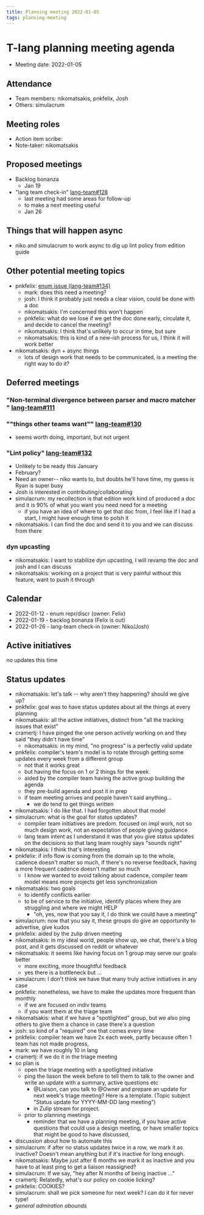 ```yaml
---
title: Planning meeting 2022-01-05
tags: planning-meeting
---
```


# T-lang planning meeting agenda

* Meeting date: 2022-01-05

## Attendance

* Team members: nikomatsakis, pnkfelix, Josh
* Others: simulacrum

## Meeting roles

* Action item scribe: 
* Note-taker: nikomatsakis

## Proposed meetings
- Backlog bonanza
    - Jan 19
- "lang team check-in" [lang-team#128](https://github.com/rust-lang/lang-team/issues/128) 
    - last meeting had some areas for follow-up
    - to make a next meeting useful
    - Jan 26

## Things that will happen async

- niko and simulacrum to work async to dig up lint policy from edition guide

## Other potential meeting topics

- pnkfelix: [enum issue (lang-team#134)](https://github.com/rust-lang/lang-team/issues/134)
    - mark: does this need a meeting?
    - josh: I think it probably just needs a clear vision, could be done with a doc
    - nikomatsakis: I'm concerned this won't happen
    - pnkfelix: what do we lose if we get the doc done early, circulate it, and decide to cancel the meeting?
    - nikomatsakis: I think that's unlikely to occur in time, but sure
    - nikomatsakis: this is kind of a new-ish process for us, I think it will work better
- nikomatsakis: dyn + async things
    - lots of design work that needs to be communicated, is a meeting the right way to do it?

## Deferred meetings

### "Non-terminal divergence between parser and macro matcher " [lang-team#111](https://github.com/rust-lang/lang-team/issues/111)

### ""things other teams want"" [lang-team#130](https://github.com/rust-lang/lang-team/issues/130) 

- seems worth doing, important, but not urgent

### "Lint policy" [lang-team#132](https://github.com/rust-lang/lang-team/issues/132) 

- Unlikely to be ready this January
- February?
- Need an owner-- niko wants to, but doubts he'll have time, my guess is Ryan is super busy
- Josh is interested in contributing/collaborating
- simulacrum: my recollection is that edition work kind of produced a doc and it is 90% of what you want you need need for a meeting
    - if you have an idea of where to get that doc from, I feel like if I had a start, I might have enough time to polsh it
- nikomatsakis: I can find the doc and send it to you and we can discuss from there

### dyn upcasting

- nikomatsakis: I want to stabilize dyn upcasting, I will revamp the doc and josh and I can discuss
- nikomatsakis: working on a project that is very painful without this feature, want to push it through

## Calendar

- 2022-01-12 - enum repr/discr (owner: Felix)
- 2022-01-19 - backlog bonanza (Felix is out)
- 2022-01-26 - lang-team check-in (owner: Niko/Josh)

## Active initiatives

no updates this time

## Status updates

* nikomatsakis: let's talk -- why aren't they happening? should we give up?
* pnkfelix: goal was to have status updates about all the things at every planning
* nikomatsakis: all the active initiatives, distinct from "all the tracking issues that exist"
* cramertj: I have pinged the one person actively working on and they said "they didn't have time"
    * nikomatsakis: in my mind, "no progress" is a perfectly valid update
* pnkfelix: compiler's team's model is to rotate through getting some updates every week from a different group
    * not that it works great
    * but having the focus on 1 or 2 things for the week
    * aided by the compiler team having the active group building the agenda
    * they pre-build agenda and post it in prep
    * if team meeting arrives and people haven't said anything...
        * we do tend to get things written
* nikomatsakis: I do like that. I had forgotten about that model
* simulacrum: what is the goal for status updates?
    * compiler team initiatives are predom. focused on impl work, not so much design work, not an expectation of people giving guidance
    * lang team intent as I understand it was that you give status updates on the decisions so that lang team roughly says "sounds right" 
* nikomatsakis: I think that's interesting
* pnkfelix: if info flow is coming from the domain up to the whole, cadence doesn't matter so much, if there's no reverse feedback, having a more frequent cadence doesn't matter so much
    * I know we wanted to avoid talking about cadence, compiler team model means more projects get less synchronization
* nikomatsakis: two goals
    * to identify conflicts earlier
    * to be of service to the initiative, identify places where they are struggling and where we might HELP
        * "oh, yes, now that you say it, I do think we could have a meeting"
* simulacrum: now that you say it, these groups do give an opportunity to advertise, give kudos
* pnkfelix: aided by the zulip driven meeting
* nikomatsakis: in my ideal world, people show up, we chat, there's a blog post, and it gets discussed on reddit or whatever
* nikomatsakis: it seems like having focus on 1 group may serve our goals better
    * more exciting, more thoughtful feedback
    * yes there is a bottleneck but ...
* simulacrum: I don't think we have that many truly active initiatives in any case
* pnkfelix: nonetheless, we have to make the updates more frequent than monthly
    * if we are focused on indiv teams 
    * if you want them at the triage team
* nikomatsakis: what if we have a "spotlighted" group, but we also ping others to give them a chance in case there's a question
* josh: so kind of a "required" one that comes every time 
* pnkfelix: compiler team we have 2x each week, partly because often 1 team has not made progress, 
* mark: we have roughly 10 in lang
* cramertj: if we do it in the triage meeting
* so plan is
    * open the triage meeting with a spotlighted initiative
    * ping the liason the week before to tell them to talk to the owner and write an update with a summary, active questions etc
        * @Liaison, can you talk to @Owner and prepare an update for next week's triage meeting? Here is a template. (Topic subject "Status update for YYYY-MM-DD lang meeting")
        * in Zulip stream for project.
    * prior to planning meetings
        * reminder that we have a planning meeting, if you have active questions that could use a design meeting, or have smaller topics that might be good to have discussed, 
* discussion about how to automate this
* simulacrum: if after no status updates twice in a row, we mark it as inactive? Doesn't mean anything but if it's inactive for long enough.
* nikomatsakis: Maybe just after 6 months we mark it as inactive and you have to at least ping to get a liaison reassigned?
* simulacrum: If we say, "hey after N months of being inactive ..."
* cramertj: Relatedly, what's our policy on cookie licking?
* pnkfelix: COOKIES?
* simulacrum: shall we pick someone for next week? I can do it for never type!
* *general admiration abounds*

